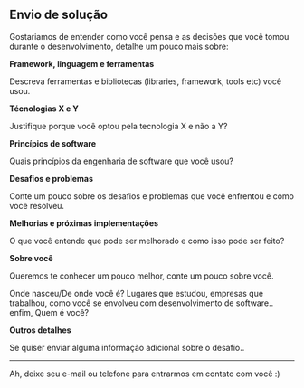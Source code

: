 ## Envio de solução

Gostariamos de entender como você pensa e as decisões que você tomou durante o desenvolvimento, detalhe um pouco mais sobre:

**Framework, linguagem e ferramentas**

Descreva ferramentas e bibliotecas (libraries, framework, tools etc) você usou.

**Técnologias X e Y**

Justifique porque você optou pela tecnologia X e não a Y?

**Princípios de software**

Quais princípios da engenharia de software que você usou?

**Desafios e problemas**

Conte um pouco sobre os desafios e problemas que você enfrentou e como você resolveu.

**Melhorias e próximas implementações**

O que você entende que pode ser melhorado e como isso pode ser feito?

**Sobre você**

Queremos te conhecer um pouco melhor, conte um pouco sobre você.

Onde nasceu/De onde você é? Lugares que estudou, empresas que trabalhou, como você se envolveu com desenvolvimento de software.. enfim, Quem é você?

**Outros detalhes**

Se quiser enviar alguma informação adicional sobre o desafio..


---

Ah, deixe seu e-mail ou telefone para entrarmos em contato com você :) 



